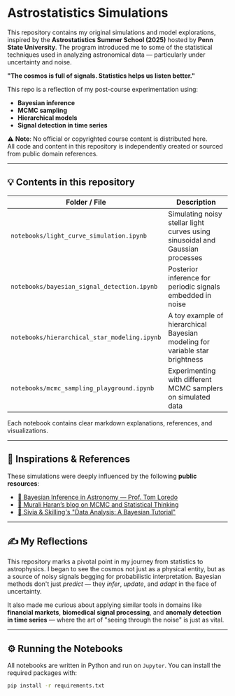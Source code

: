 # Astrostatistics Simulations

This repository contains my original simulations and model explorations, inspired by the **Astrostatistics Summer School (2025)** hosted by **Penn State University**. The program introduced me to some of the statistical techniques used in analyzing astronomical data — particularly under uncertainty and noise.

**"The cosmos is full of signals. Statistics helps us listen better."**

This repo is a reflection of my post-course experimentation using:
- **Bayesian inference**
- **MCMC sampling**
- **Hierarchical models**
- **Signal detection in time series**

⚠️ **Note**: No official or copyrighted course content is distributed here.  
All code and content in this repository is independently created or sourced from public domain references.

---

## 💡 Contents in this repository

| Folder / File | Description |
|---------------|-------------|
| `notebooks/light_curve_simulation.ipynb` | Simulating noisy stellar light curves using sinusoidal and Gaussian processes |
| `notebooks/bayesian_signal_detection.ipynb` | Posterior inference for periodic signals embedded in noise |
| `notebooks/hierarchical_star_modeling.ipynb` | A toy example of hierarchical Bayesian modeling for variable star brightness |
| `notebooks/mcmc_sampling_playground.ipynb` | Experimenting with different MCMC samplers on simulated data |

Each notebook contains clear markdown explanations, references, and visualizations.

---

## 🔭 Inspirations & References

These simulations were deeply influenced by the following **public resources**:

- [📘 Bayesian Inference in Astronomy — Prof. Tom Loredo]()
- [🧠 Murali Haran’s blog on MCMC and Statistical Thinking]()
- [🧾 Sivia & Skilling's "Data Analysis: A Bayesian Tutorial"]()

---

## ✍️ My Reflections

This repository marks a pivotal point in my journey from statistics to astrophysics. I began to see the cosmos not just as a physical entity, but as a source of noisy signals begging for probabilistic interpretation. Bayesian methods don't just *predict* — they *infer*, *update*, and *adapt* in the face of uncertainty.

It also made me curious about applying similar tools in domains like **financial markets**, **biomedical signal processing**, and **anomaly detection in time series** — where the art of "seeing through the noise" is just as vital.

---

## ⚙️ Running the Notebooks

All notebooks are written in Python and run on `Jupyter`. You can install the required packages with:

```bash
pip install -r requirements.txt
